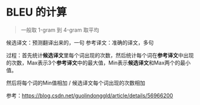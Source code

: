 # BLEU 的计算

> 一般取 1-gram 到 4-gram 取平均

候选译文：预测翻译出来的，一句
参考译文：准确的译文，多句

过程：首先统计**候选译文**里每个词出现的次数，然后统计每个词在**参考译文**中出现的次数，Max表示3个**参考译文**中的最大值，Min表示**候选译文**和Max两个的最小值。

然后将每个词的Min值相加 / 候选译文每个词出现的次数相加

参考：https://blog.csdn.net/guolindonggld/article/details/56966200
